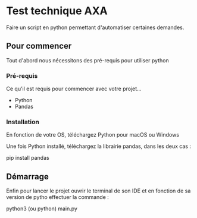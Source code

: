 # Test technique AXA

Faire un script en python permettant d'automatiser certaines demandes.

## Pour commencer

Tout d'abord nous nécessitons des pré-requis pour utiliser python 

### Pré-requis

Ce qu'il est requis pour commencer avec votre projet...

- Python
- Pandas 

### Installation

En fonction de votre OS, téléchargez Python pour macOS ou Windows

Une fois Python installé, téléchargez la librairie pandas, dans les deux cas : 

pip install pandas 


## Démarrage

Enfin pour lancer le projet ouvrir le terminal de son IDE et en fonction de sa version de pytho effectuer la commande :

python3 (ou python) main.py 

